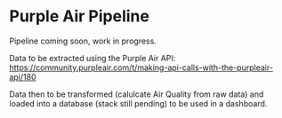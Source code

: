 # Purple Air Pipeline 

Pipeline coming soon, work in progress.

Data to be extracted using the Purple Air API: https://community.purpleair.com/t/making-api-calls-with-the-purpleair-api/180

Data then to be transformed (calulcate Air Quality from raw data) and loaded into a database (stack still pending) to be used in a dashboard.